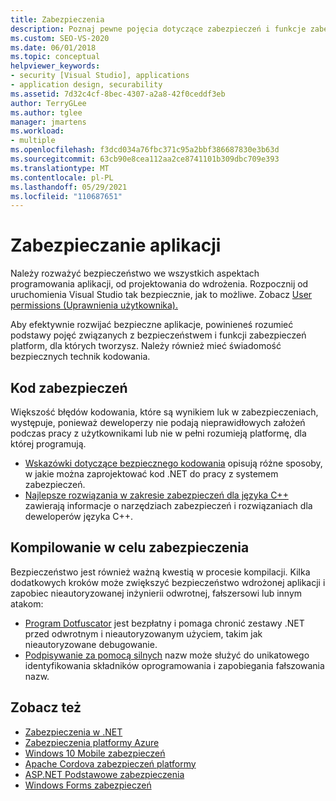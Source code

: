 ```yaml
---
title: Zabezpieczenia
description: Poznaj pewne pojęcia dotyczące zabezpieczeń i funkcje zabezpieczeń, które mogą ułatwić efektywne opracowywanie bezpiecznych aplikacji.
ms.custom: SEO-VS-2020
ms.date: 06/01/2018
ms.topic: conceptual
helpviewer_keywords:
- security [Visual Studio], applications
- application design, securability
ms.assetid: 7d32c4cf-8bec-4307-a2a8-42f0ceddf3eb
author: TerryGLee
ms.author: tglee
manager: jmartens
ms.workload:
- multiple
ms.openlocfilehash: f3dcd034a76fbc371c95a2bbf386687830e3b63d
ms.sourcegitcommit: 63cb90e8cea112aa2ce8741101b309dbc709e393
ms.translationtype: MT
ms.contentlocale: pl-PL
ms.lasthandoff: 05/29/2021
ms.locfileid: "110687651"
---
```

# <a name="secure-applications"></a>Zabezpieczanie aplikacji

Należy rozważyć bezpieczeństwo we wszystkich aspektach programowania aplikacji, od projektowania do wdrożenia. Rozpocznij od uruchomienia Visual Studio tak bezpiecznie, jak to możliwe. Zobacz [User permissions (Uprawnienia użytkownika).](../ide/user-permissions-and-visual-studio.md)

Aby efektywnie rozwijać bezpieczne aplikacje, powinieneś rozumieć podstawy pojęć związanych z bezpieczeństwem i funkcji zabezpieczeń platform, dla których tworzysz. Należy również mieć świadomość bezpiecznych technik kodowania.

## <a name="code-for-security"></a>Kod zabezpieczeń

Większość błędów kodowania, które są wynikiem luk w zabezpieczeniach, występuje, ponieważ deweloperzy nie podają nieprawidłowych założeń podczas pracy z użytkownikami lub nie w pełni rozumieją platformę, dla której programują.

- [Wskazówki dotyczące bezpiecznego kodowania](/dotnet/standard/security/secure-coding-guidelines) opisują różne sposoby, w jakie można zaprojektować kod .NET do pracy z systemem zabezpieczeń.
- [Najlepsze rozwiązania w zakresie zabezpieczeń dla języka C++](/cpp/top/security-best-practices-for-cpp) zawierają informacje o narzędziach zabezpieczeń i rozwiązaniach dla deweloperów języka C++.

## <a name="build-for-security"></a>Kompilowanie w celu zabezpieczenia

Bezpieczeństwo jest również ważną kwestią w procesie kompilacji. Kilka dodatkowych kroków może zwiększyć bezpieczeństwo wdrożonej aplikacji i zapobiec nieautoryzowanej inżynierii odwrotnej, fałszersowi lub innym atakom:

- [Program Dotfuscator](dotfuscator/index.md) jest bezpłatny i pomaga chronić zestawy .NET przed odwrotnym i nieautoryzowanym użyciem, takim jak nieautoryzowane debugowanie.
- [Podpisywanie za pomocą silnych](managing-assembly-and-manifest-signing.md) nazw może służyć do unikatowego identyfikowania składników oprogramowania i zapobiegania fałszowania nazw.

## <a name="see-also"></a>Zobacz też

- [Zabezpieczenia w .NET](/dotnet/standard/security/index)
- [Zabezpieczenia platformy Azure](/azure/security/)
- [Windows 10 Mobile zabezpieczeń](/windows/security/threat-protection/windows-10-mobile-security-guide)
- [Apache Cordova zabezpieczeń platformy](/previous-versions/visualstudio/cross-platform/tools-for-cordova/security/best-practices?view=toolsforcordova-2017&preserve-view=true)
- [ASP.NET Podstawowe zabezpieczenia](/aspnet/core/security/?view=aspnetcore-2.1&preserve-view=true)
- [Windows Forms zabezpieczeń](/dotnet/framework/winforms/windows-forms-security)
